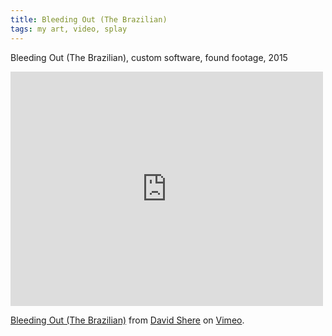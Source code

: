 ```yaml
---
title: Bleeding Out (The Brazilian)
tags: my art, video, splay
---
```


Bleeding Out (The Brazilian), custom software, found footage, 2015

<iframe src="https://player.vimeo.com/video/148311784" width="500" height="375" frameborder="0" webkitallowfullscreen mozallowfullscreen allowfullscreen></iframe> <p><a href="https://vimeo.com/148311784">Bleeding Out (The Brazilian)</a> from <a href="https://vimeo.com/wollw">David Shere</a> on <a href="https://vimeo.com">Vimeo</a>.</p>
